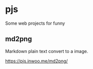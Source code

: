 # pjs
Some web projects for funny


## md2png

Markdown plain text convert to a image.

https://pjs.inwoo.me/md2png/

